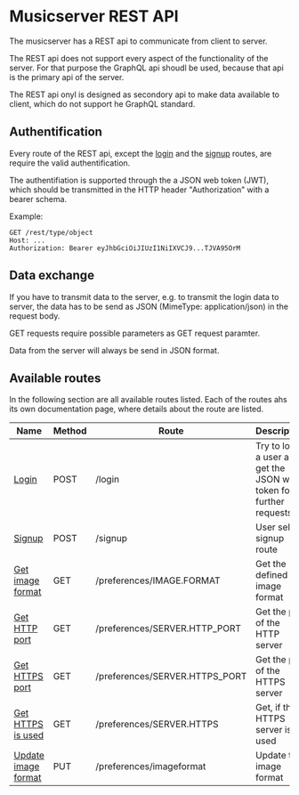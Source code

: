 # Musicserver REST API

The musicserver has a REST api to communicate from client to server.

The REST api does not support every aspect of the functionality of the server. For that purpose the GraphQL api shoudl be used, because that api is the primary api of the server.

The REST api onyl is designed as secondory api to make data available to client, which do not support he GraphQL standard.


## Authentification

Every route of the REST api, except the [login](./routes/login.md) and the [signup](./routes/routes.md) routes, are require the valid authentification.

The authentifiation is supported through the a JSON web token (JWT), which should be transmitted in the HTTP header "Authorization" with a bearer schema.

Example:
```
GET /rest/type/object
Host: ...
Authorization: Bearer eyJhbGciOiJIUzI1NiIXVCJ9...TJVA95OrM
```

## Data exchange

If you have to transmit data to the server, e.g. to transmit the login data to server, the data has to be send as JSON (MimeType: application/json) in the request body.

GET requests require possible parameters as GET request paramter.

Data from the server will always be send in JSON format.


## Available routes

In the following section are all available routes listed. Each of the routes ahs its own documentation page, where details about the route are listed.

| Name | Method | Route | Description |
| --- | --- | --- | --- |
| [Login](./routes/login.md) | POST | /login | Try to login a user and get the JSON web token for further requests |
| [Signup](./routes/signup.md) | POST | /signup | User self signup route |
| [Get image format](./routes/preferences/getImageFormat.md) | GET | /preferences/IMAGE.FORMAT | Get the defined image format |
| [Get HTTP port](./routes/preferences/getHttpPort.md) | GET | /preferences/SERVER.HTTP_PORT | Get the port of the HTTP server |
| [Get HTTPS port](./routes/preferences/getHttpsPort.md) | GET | /preferences/SERVER.HTTPS_PORT | Get the port of the HTTPS server |
| [Get HTTPS is used](./routes/preferences/getUseHttps.md) | GET | /preferences/SERVER.HTTPS | Get, if the HTTPS server is used |
| [Update image format](./routes/preferences/putImageFormat.md) | PUT | /preferences/imageformat | Update the image format |
